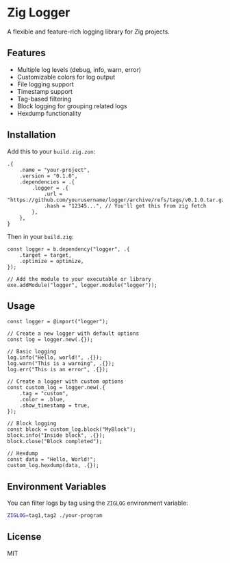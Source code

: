 # Zig Logger

A flexible and feature-rich logging library for Zig projects.

## Features

- Multiple log levels (debug, info, warn, error)
- Customizable colors for log output
- File logging support
- Timestamp support
- Tag-based filtering
- Block logging for grouping related logs
- Hexdump functionality

## Installation

Add this to your `build.zig.zon`:

```zig
.{
    .name = "your-project",
    .version = "0.1.0",
    .dependencies = .{
        .logger = .{
            .url = "https://github.com/yourusername/logger/archive/refs/tags/v0.1.0.tar.gz",
            .hash = "12345...", // You'll get this from zig fetch
        },
    },
}
```

Then in your `build.zig`:

```zig
const logger = b.dependency("logger", .{
    .target = target,
    .optimize = optimize,
});

// Add the module to your executable or library
exe.addModule("logger", logger.module("logger"));
```

## Usage

```zig
const logger = @import("logger");

// Create a new logger with default options
const log = logger.new(.{});

// Basic logging
log.info("Hello, world!", .{});
log.warn("This is a warning", .{});
log.err("This is an error", .{});

// Create a logger with custom options
const custom_log = logger.new(.{
    .tag = "custom",
    .color = .blue,
    .show_timestamp = true,
});

// Block logging
const block = custom_log.block("MyBlock");
block.info("Inside block", .{});
block.close("Block completed");

// Hexdump
const data = "Hello, World!";
custom_log.hexdump(data, .{});
```

## Environment Variables

You can filter logs by tag using the `ZIGLOG` environment variable:

```bash
ZIGLOG=tag1,tag2 ./your-program
```

## License

MIT

